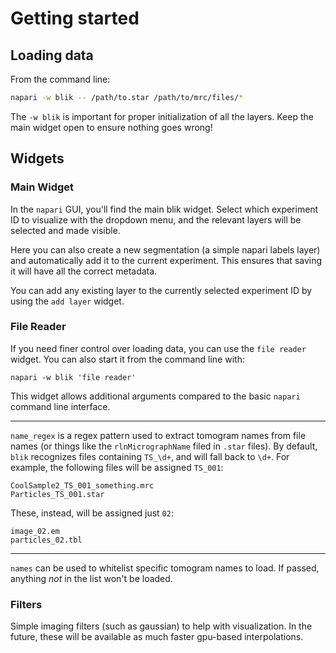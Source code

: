 # Getting started

## Loading data

From the command line:
```bash
napari -w blik -- /path/to.star /path/to/mrc/files/*
```

The `-w blik` is important for proper initialization of all the layers. Keep the main widget open to ensure nothing goes wrong!


## Widgets
### Main Widget

In the `napari` GUI, you'll find the main blik widget. Select which experiment ID to visualize with the dropdown menu, and the relevant layers will be selected and made visible.

Here you can also create a new segmentation (a simple napari labels layer) and automatically add it to the current experiment. This ensures that saving it will have all the correct metadata.

You can add any existing layer to the currently selected experiment ID by using the `add layer` widget.


### File Reader
If you need finer control over loading data, you can use the `file reader` widget. You can also start it from the command line with:

```
napari -w blik 'file reader'
```

This widget allows additional arguments compared to the basic `napari` command line interface.

---

`name_regex` is a regex pattern used to extract tomogram names from file names (or things like the `rlnMicrographName` filed in `.star` files). By default, `blik` recognizes files containing `TS_\d+`, and will fall back to `\d+`. For example, the following files will be assigned `TS_001`:

```
CoolSample2_TS_001_something.mrc
Particles_TS_001.star
```

These, instead, will be assigned just `02`:

```
image_02.em
particles_02.tbl
```

---

`names` can be used to whitelist specific tomogram names to load. If passed, anything *not* in the list won't be loaded.

### Filters

Simple imaging filters (such as gaussian) to help with visualization. In the future, these will be available as much faster gpu-based interpolations.


